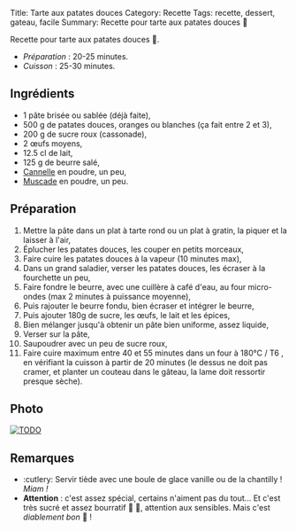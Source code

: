 Title: Tarte aux patates douces
Category: Recette
Tags: recette, dessert, gateau, facile
Summary: Recette pour tarte aux patates douces :sweet_potato:

Recette pour tarte aux patates douces :sweet_potato:.

- *Préparation* : 20-25 minutes.
- *Cuisson* : 25-30 minutes.

## Ingrédients
- 1 pâte brisée ou sablée (déjà faite),
- 500 g de patates douces, oranges ou blanches (ça fait entre 2 et 3),
- 200 g de sucre roux (cassonade),
- 2 œufs moyens,
- 12.5 cl de lait,
- 125 g de beurre salé,
- [Cannelle](https://fr.wikipedia.org/wiki/Cannelle) en poudre, un peu,
- [Muscade](https://fr.wikipedia.org/wiki/Muscade) en poudre, un peu.

## Préparation
1. Mettre la pâte dans un plat à tarte rond ou un plat à gratin, la piquer et la laisser à l'air,
2. Éplucher les patates douces, les couper en petits morceaux,
3. Faire cuire les patates douces à la vapeur (10 minutes max),
4. Dans un grand saladier, verser les patates douces, les écraser à la fourchette un peu,
5. Faire fondre le beurre, avec une cuillère à café d'eau, au four micro-ondes (max 2 minutes à puissance moyenne),
6. Puis rajouter le beurre fondu, bien écraser et intégrer le beurre,
7. Puis ajouter 180g de sucre, les œufs, le lait et les épices,
8. Bien mélanger jusqu'à obtenir un pâte bien uniforme, assez liquide,
9. Verser sur la pâte,
10. Saupoudrer avec un peu de sucre roux,
11. Faire cuire maximum entre 40 et 55 minutes dans un four à 180°C / T6 <i class="fa fa-thermometer-full" aria-hidden="true"></i>, en vérifiant la cuisson à partir de 20 minutes (le dessus ne doit pas cramer, et planter un couteau dans le gâteau, la lame doit ressortir presque sèche).

## Photo
[![TODO]({filename}images/blank.png)](#)

## Remarques
- :cutlery: Servir tiède avec une boule de glace vanille ou de la chantilly ! *Miam !*
- **Attention** : c'est assez spécial, certains n'aiment pas du tout... Et c'est très sucré et assez bourratif :sweet_potato: :honey_pot:, attention aux sensibles. Mais c'est *diablement bon* :imp: !

